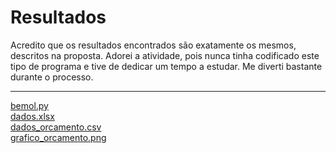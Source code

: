 ﻿# Resultados
Acredito que os resultados encontrados são exatamente os mesmos, descritos na proposta.
Adorei a atividade, pois nunca tinha codificado este tipo de programa e tive de dedicar um tempo a estudar.
Me diverti bastante durante o processo.
<hr>
<a href="bemol.py">bemol.py</a><br>
<a href="dados.xlsx">dados.xlsx</a><br>
<a href="dados_orcamento.csv">dados_orcamento.csv</a><br>
<a href="grafico_orcamento.png">grafico_orcamento.png</a><br>
